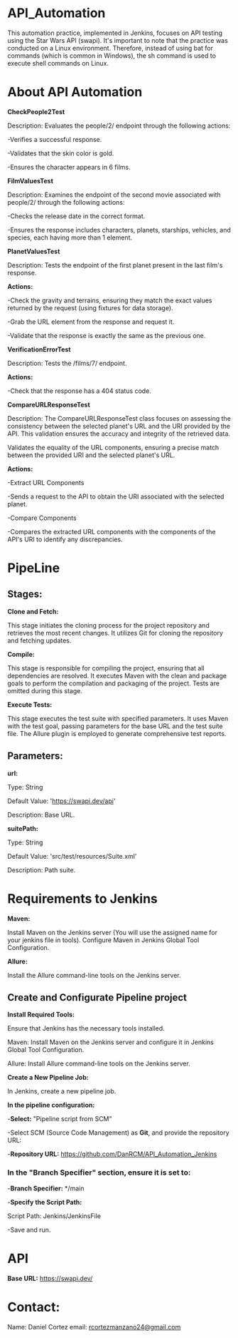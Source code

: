# API_Automation
This automation practice, implemented in Jenkins, focuses on API testing using the Star Wars API (swapi). It's important to note that the practice was conducted on a Linux environment. Therefore, instead of using bat for commands (which is common in Windows), the sh command is used to execute shell commands on Linux.

# About API Automation

**CheckPeople2Test**

Description: Evaluates the people/2/ endpoint through the following actions:

-Verifies a successful response.

-Validates that the skin color is gold.

-Ensures the character appears in 6 films.

**FilmValuesTest**

Description: Examines the endpoint of the second movie associated with people/2/ through the following actions:

-Checks the release date in the correct format.

-Ensures the response includes characters, planets, starships, vehicles, and species, each having more than 1 element.

**PlanetValuesTest**

Description: Tests the endpoint of the first planet present in the last film's response.

**Actions:**

-Check the gravity and terrains, ensuring they match the exact values returned by the request (using fixtures for data storage).

-Grab the URL element from the response and request it.

-Validate that the response is exactly the same as the previous one.

**VerificationErrorTest**

Description: Tests the /films/7/ endpoint.

**Actions:**

-Check that the response has a 404 status code.

**CompareURLResponseTest**

Description: The CompareURLResponseTest class focuses on assessing the consistency between the selected planet's URL and the URI provided by the API. This validation ensures the accuracy and integrity of the retrieved data.

Validates the equality of the URL components, ensuring a precise match between the provided URI and the selected planet's URL.

**Actions:**

-Extract URL Components

-Sends a request to the API to obtain the URI associated with the selected planet.

-Compare Components

-Compares the extracted URL components with the components of the API's URI to identify any discrepancies.


# PipeLine
## **Stages:**

**Clone and Fetch:**

This stage initiates the cloning process for the project repository and retrieves the most recent changes. It utilizes Git for cloning the repository and fetching updates.

**Compile:**

This stage is responsible for compiling the project, ensuring that all dependencies are resolved. It executes Maven with the clean and package goals to perform the compilation and packaging of the project. Tests are omitted during this stage.

**Execute Tests:**

This stage executes the test suite with specified parameters. It uses Maven with the test goal, passing parameters for the base URL and the test suite file. The Allure plugin is employed to generate comprehensive test reports.

## **Parameters:**

**url:**

Type: String

Default Value: 'https://swapi.dev/api'

Description: Base URL.

**suitePath:**

Type: String

Default Value: 'src/test/resources/Suite.xml'

Description: Path suite.

# **Requirements to Jenkins**

**Maven:**

Install Maven on the Jenkins server (You will use the assigned name for your jenkins file in tools).
Configure Maven in Jenkins Global Tool Configuration.

**Allure:**

Install the Allure command-line tools on the Jenkins server.

## **Create and Configurate Pipeline project**

**Install Required Tools:**

Ensure that Jenkins has the necessary tools installed.

Maven: Install Maven on the Jenkins server and configure it in Jenkins Global Tool Configuration.

Allure: Install Allure command-line tools on the Jenkins server.

**Create a New Pipeline Job:**

In Jenkins, create a new pipeline job.

**In the pipeline configuration:**

-**Select:** "Pipeline script from SCM"

-Select SCM (Source Code Management) as **Git**, and provide the repository URL:

-**Repository URL:** https://github.com/DanRCM/API_Automation_Jenkins

### In the "Branch Specifier" section, ensure it is set to:

-**Branch Specifier:** */main

-**Specify the Script Path:**

Script Path: Jenkins/JenkinsFile

-Save and run.

# API

**Base URL:** https://swapi.dev/

# Contact:

Name: Daniel Cortez
email: rcortezmanzano24@gmail.com

